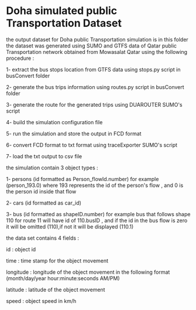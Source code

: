 # Doha simulated public Transportation Dataset
the output dataset for Doha public Transportation simulation is in this folder
the dataset was generated using SUMO and GTFS data of Qatar public Transportation network obtained from Mowasalat Qatar using the following procedure :

1- extract the bus stops location from GTFS data using stops.py script in busConvert folder

2- generate the bus trips information using routes.py script in busConvert folder

3- generate the route for the generated trips using DUAROUTER SUMO's script

4- build the simulation configuration file

5- run the simulation and store the output in FCD format

6- convert FCD format to txt format using traceExporter SUMO's script

7- load the txt output to csv file


the simulation contain 3 object types :

 1- persons (id formatted as Person_flowId.number) for example (person_193.0) where 193 represents the id of the person's flow , and 0 is the person id inside that flow
 
 2- cars (id formatted as car_id)
 
 3- bus (id formatted as shapeID.number) for example bus that follows shape 110 for route 11 will have id of 110.busID , and if the id in the bus flow is zero it will be omitted (110),if not it will be displayed (110.1)
 
the data set contains 4 fields :

id : object id

time : time stamp for the object movement

longitude : longitude of the object movement in the following format (month/day/year  hour:minute:seconds AM/PM)

latitude : latitude of the object movement

speed : object speed in km/h

